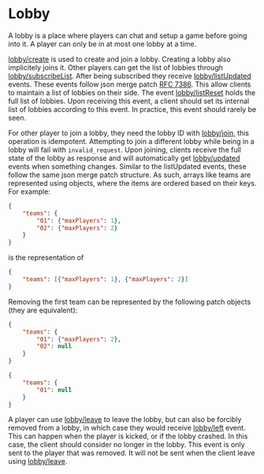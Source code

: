 # Lobby

A lobby is a place where players can chat and setup a game before going into it.
A player can only be in at most one lobby at a time.

[lobby/create](#create) is used to create and join a lobby. Creating a lobby also
implicitely joins it.
Other players can get the list of lobbies through [lobby/subscribeList](#subscribeList). After being
subscribed they receive [lobby/listUpdated](#listUpdated) events. These events
follow json merge patch [RFC 7386](https://www.rfc-editor.org/rfc/rfc7386.html).
This allow clients to maintain a list of lobbies on their side.
The event [lobby/listReset](#listReset) holds the full list of lobbies. Upon receiving this
event, a client should set its internal list of lobbies according to this event.
In practice, this event should rarely be seen.


For other player to join a lobby, they need the lobby ID with [lobby/join](#join),
this operation is idempotent. Attempting to join a different lobby while being
in a lobby will fail with `invalid_request`.
Upon joining, clients receive the full state of the lobby as
response and will automatically get [lobby/updated](#updated) events when
something changes. Similar to the listUpdated events, these follow the same json merge patch
structure. As such, arrays like teams are represented using objects, where the items
are ordered based on their keys.
For example:

```json
{
    "teams": {
        "01": {"maxPlayers": 1},
        "02": {"maxPlayers": 2}
    }
}
```
is the representation of
```json
{
    "teams": [{"maxPlayers": 1}, {"maxPlayers": 2}]
}
```

Removing the first team can be represented by the following patch objects (they are equivalent):

```json
{
    "teams": {
        "01": {"maxPlayers": 2},
        "02": null
    }
}

{
    "teams": {
        "01": null
    }
}
```

A player can use [lobby/leave](#leave) to leave the lobby, but can also be forcibly removed
from a lobby, in which case they would receive [lobby/left](#left) event. This can
happen when the player is kicked, or if the lobby crashed. In this case, the client should
consider no longer in the lobby. This event is only sent to the player that was removed.
It will not be sent when the client leave using [lobby/leave](#leave).
